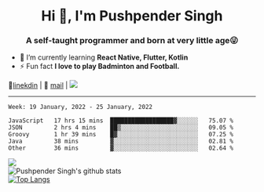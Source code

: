 <h1 align="center">Hi 👋, I'm Pushpender Singh</h1>
<h3 align="center">A self-taught programmer and born at very little age😜</h3>

- 🌱 I’m currently learning **React Native, Flutter, Kotlin**
- ⚡ Fun fact **I love to play Badminton and Football.**

👔[linekdin](https://www.linkedin.com/in/pushpender-singh-240061202/) | 📧 [mail](mailto:pushpendersingh@p2devs.com) | ![](https://komarev.com/ghpvc/?username=pushpender-singh-ap&color=blue)


---

<!--START_SECTION:waka-->
```text
Week: 19 January, 2022 - 25 January, 2022

JavaScript   17 hrs 15 mins  ██████████████████▓░░░░░░   75.07 % 
JSON         2 hrs 4 mins    ██▒░░░░░░░░░░░░░░░░░░░░░░   09.05 % 
Groovy       1 hr 39 mins    █▓░░░░░░░░░░░░░░░░░░░░░░░   07.25 % 
Java         38 mins         ▓░░░░░░░░░░░░░░░░░░░░░░░░   02.81 % 
Other        36 mins         ▓░░░░░░░░░░░░░░░░░░░░░░░░   02.64 % 
```
<!--END_SECTION:waka-->

<img align="left" src="https://github-readme-streak-stats.herokuapp.com/?user=pushpender-singh-ap&theme=dark" /></br>
![Pushpender Singh's github stats](https://github-readme-stats.vercel.app/api?username=pushpender-singh-ap&show_icons=true&theme=radical&count_private=true)</br>
[![Top Langs](https://github-readme-stats.vercel.app/api/top-langs/?username=pushpender-singh-ap&theme=radical)](https://github.com/pushpender-singh-ap/github-readme-stats)
